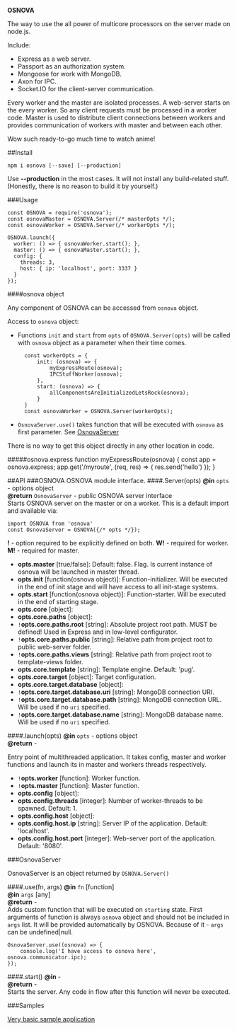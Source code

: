 **OSNOVA**

The way to use the all power of multicore processors on the server made on node.js.

Include:
- Express as a web server.
- Passport as an authorization system.
- Mongoose for work with MongoDB.
- Axon for IPC.
- Socket.IO for the client-server communication.

Every worker and the master are isolated processes. A web-server starts on the every worker. So any client requests must be processed in a worker code.
Master is used to distribute client connections between workers and provides communication of workers with master and between each other. 

Wow such ready-to-go much time to watch anime!

##Install

    npm i osnova [--save] [--production]

 Use **--production** in the most cases. It will not install any build-related stuff. (Honestly, there is no reason to build it by yourself.)

###Usage
    
    const OSNOVA = require('osnova');
    const osnovaMaster = OSNOVA.Server(/* masterOpts */);
    const osnovaWorker = OSNOVA.Server(/* workerOpts */);
    
    OSNOVA.launch({
      worker: () => { osnovaWorker.start(); },
      master: () => { osnovaMaster.start(); },
      config: {
        threads: 3,
        host: { ip: 'localhost', port: 3337 }
      }
    });
    
####osnova object

Any component of OSNOVA can be accessed from `osnova` object.

Access to `osnova` object:

- Functions `init` and `start` from `opts` of `OSNOVA.Server(opts)` 
will be called with `osnova` object as a parameter when their time comes.
    
        const workerOpts = {
            init: (osnova) => {
                myExpressRoute(osnova);
                IPCStuffWorker(osnova);
            },
            start: (osnova) => {
                allComponentsAreInitializedLetsRock(osnova);
            }
        }
        const osnovaWorker = OSNOVA.Server(workerOpts);
    
- `OsnovaServer.use()` takes function that will be executed with `osnova` as first parameter. See [OsnovaServer](#osnovaserver)

There is no way to get this object directly in any other location in code.

   
#####osnova.express
    function myExpressRoute(osnova) {
        const app = osnova.express;
        app.get('/myroute', (req, res) => { res.send('hello') });
    }

##API 
###OSNOVA
OSNOVA module interface.
####.Server(opts)
**@in** `opts` - options object  
**@return** `OsnovaServer` - public OSNOVA server interface  
Starts OSNOVA server on the master or on a worker.
This is a default import and available via:

    import OSNOVA from 'osnova'
    const OsnovaServer = OSNOVA({/* opts */});
    
**!** - option required to be explicitly defined on both.  **W!** - required for worker.  **M!** - required for master.  

- **opts.master** [true/false]: 
Default: false. Flag. Is current instance of osnova will be launched in master thread.
- **opts.init** [function(osnova object)]: 
Function-initializer. Will be executed in the end of init stage and will have access to all init-stage systems.
- **opts.start** [function(osnova object)]:
Function-starter. Will be executed in the end of starting stage.
- **opts.core** [object]:
- **opts.core.paths** [object]:
- `!`**opts.core.paths.root** [string]: Absolute project root path. MUST be defined! Used in Express and in low-level configurator.
- `!`**opts.core.paths.public** [string]: Relative path from project root to public web-server folder.
- `!`**opts.core.paths.views** [string]: Relative path from project root to template-views folder.
- **opts.core.template** [string]: Template engine. Default: 'pug'.
- **opts.core.target** [object]: Target configuration.
- **opts.core.target.database** [object]:
- `!`**opts.core.target.database.uri** [string]: MongoDB connection URI. 
- `!`**opts.core.target.database.path** [string]: MongoDB connection URL. Will be used if no `uri` specified.
- `!`**opts.core.target.database.name** [string]: MongoDB database name. Will be used if no `uri` specified.

####.launch(opts)
**@in** `opts` - options object  
**@return** -  

Entry point of multithreaded application. It takes config, master and worker functions and launch its in master and workers threads respectively.

- `!`**opts.worker** [function]: Worker function.
- `!`**opts.master** [function]: Master function.
- **opts.config** [object]:
- **opts.config.threads** [integer]: Number of worker-threads to be spawned. Default: 1.
- **opts.config.host** [object]:
- **opts.config.host.ip** [string]: Server IP of the application. Default: 'localhost'.
- **opts.config.host.port** [integer]: Web-server port of the application. Default: '8080'.

###OsnovaServer

OsnovaServer is an object returned by `OSNOVA.Server()`

####.use(fn, args)
**@in** `fn` [function]  
**@in** `args` [any]  
**@return** -  
Adds custom function that will be executed on `starting` state. 
First arguments of function is always `osnova` object and should not be included in `args` list. 
It will be provided automatically by OSNOVA. Because of it - `args` can be undefined|null.

    OsnovaServer.use((osnova) => {
        console.log('I have access to osnova here', osnova.communicator.ipc);
    });

####.start()
**@in** -  
**@return** -  
Starts the server. Any code in flow after this function will never be executed.


###Samples

[Very basic sample application](https://github.com/Noviel/osnova-basic-application)

